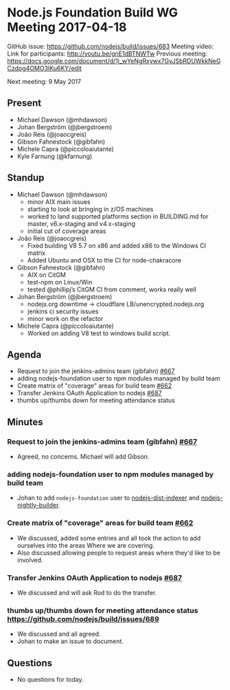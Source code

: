 # Node.js Foundation Build WG Meeting 2017-04-18

GitHub issue: https://github.com/nodejs/build/issues/683
Meeting video: Link for participants: http://youtu.be/gnE1dBTNWTw
Previous meeting: https://docs.google.com/document/d/1j_wYeNgRxywx7GvJSbRDUWkkNeGCzdog4OMO3IKu6KY/edit

Next meeting: 9 May 2017

## Present
* Michael Dawson (@mhdawson)
* Johan Bergström (@jbergstroem)
* João Reis (@joaocgreis)
* Gibson Fahnestock (@gibfahn)
* Michele Capra (@piccoloaiutante)
* Kyle Farnung (@kfarnung)

## Standup

* Michael Dawson (@mhdawson)
  * minor AIX main issues
  * starting to look at bringing in z/OS machines
  * worked to land supported platforms section in BUILDING.md for master,
    v6.x-staging and v4.x-staging
  * initial cut of coverage areas
* João Reis (@joaocgreis)
  * Fixed building V8 5.7 on x86 and added x86 to the Windows CI matrix
  * Added Ubuntu and OSX to the CI for node-chakracore
* Gibson Fahnestock (@gibfahn)
  * AIX on CitGM
  * test-npm on Linux/Win
  * tested @phillipj’s CitGM CI from comment, works really well
* Johan Bergström (@jbergstroem)
  * nodejs.org downtime -> cloudflare LB/unencrypted.nodejs.org
  * jenkins ci security issues
  * minor work on the refactor
* Michele Capra (@piccoloaiutante)
   * Worked on adding V8 test to windows build script.

## Agenda

* Request to join the jenkins-admins team (gibfahn) [#667](https://github.com/nodejs/build/issues/667)
* adding nodejs-foundation user to npm modules managed by build team
* Create matrix of "coverage" areas for build team [#662](https://github.com/nodejs/build/issues/662)
* Transfer Jenkins OAuth Application to nodejs [#687](https://github.com/nodejs/build/issues/687)
* thumbs up/thumbs down for meeting attendance status

## Minutes

### Request to join the jenkins-admins team (gibfahn) [#667](https://github.com/nodejs/build/issues/667)
* Agreed, no concerns. Michael will add Gibson.

### adding nodejs-foundation user to npm modules managed by build team

* Johan to add `nodejs-foundation` user to
  [nodejs-dist-indexer](https://www.npmjs.com/package/nodejs-dist-indexer) and
  [nodejs-nightly-builder](https://www.npmjs.com/package/nodejs-nightly-builder).

### Create matrix of "coverage" areas for build team [#662](https://github.com/nodejs/build/issues/662)

* We discussed, added some entries and all took the action to add ourselves
  into the areas Where we are covering.
* Also discussed allowing people to request areas where they'd like to be
  involved.

### Transfer Jenkins OAuth Application to nodejs [#687](https://github.com/nodejs/build/issues/687)

* We discussed and will ask Rod to do the transfer.

### thumbs up/thumbs down for meeting attendance status https://github.com/nodejs/build/issues/689

* We discussed and all agreed.
* Johan to make an issue to document.

## Questions

* No questions for today.
